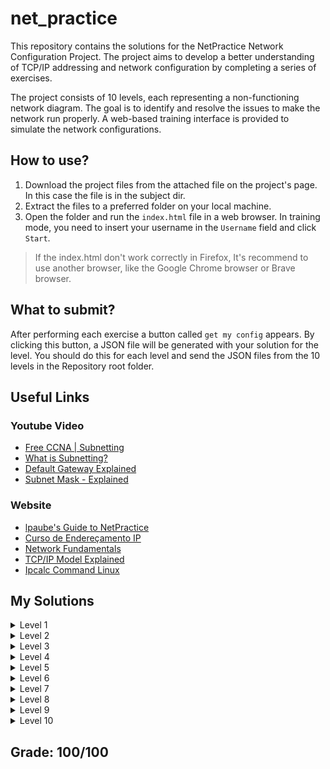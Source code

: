 
# net_practice

This repository contains the solutions for the NetPractice Network Configuration Project. The project aims to develop a better understanding of TCP/IP addressing and network configuration by completing a series of exercises.

The project consists of 10 levels, each representing a non-functioning network diagram. The goal is to identify and resolve the issues to make the network run properly.
A web-based training interface is provided to simulate the network configurations.

## How to use?

1. Download the project files from the attached file on the project's page.
   In this case the file is in the subject dir.
3. Extract the files to a preferred folder on your local machine.
4. Open the folder and run the `index.html` file in a web browser. In training mode, you need to insert your username in the `Username` field and click `Start`.
> If the index.html don't work correctly in Firefox, It's recommend to use another browser, like the Google Chrome browser or Brave browser.

## What to submit?
After performing each exercise a button called `get my config` appears. By clicking this button, a JSON file will be generated with your solution for the level.
You should do this for each level and send the JSON files from the 10 levels in the Repository root folder.

## Useful Links

### Youtube Video
- [Free CCNA | Subnetting](https://www.youtube.com/watch?si=nzX1L8dw5cVbiA3F&v=Ct4PU6CyvTQ&feature=youtu.be)
- [What is Subnetting?](https://www.youtube.com/watch?v=BWZ-MHIhqjM&feature=youtu.be)
- [Default Gateway Explained](https://www.youtube.com/watch?v=pCcJFdYNamc)
- [Subnet Mask - Explained](https://www.youtube.com/watch?v=s_Ntt6eTn94)

### Website
- [lpaube's Guide to NetPractice](https://github.com/lpaube/NetPractice)
- [Curso de Endereçamento IP](https://www.youtube.com/playlist?list=PLAp37wMSBouCU49LV0qFbItufigjYk-sp)
- [Network Fundamentals](https://www.youtube.com/playlist?list=PLDQaRcbiSnqF5U8ffMgZzS7fq1rHUI3Q8)
- [TCP/IP Model Explained](https://www.youtube.com/watch?v=OTwp3xtd4dg)
- [Ipcalc Command Linux](https://linuxhint.com/ipcalc-command-linux/)

## My Solutions

<details>
  <summary>Level 1</summary>
<img src=images/level_01.png>
</details>

<details>
  <summary>Level 2</summary>
<img src=images/level_02.png>
</details>

<details>
  <summary>Level 3</summary>
<img src=images/level_03.png>
</details>

<details>
  <summary>Level 4</summary>
<img src=images/level_04.png>
</details>

<details>
  <summary>Level 5</summary>
<img src=images/level_05.png>
</details>

<details>
  <summary>Level 6</summary>
<img src=images/level_06.png>
</details>

<details>
  <summary>Level 7</summary>
<img src=images/level_07.png>
</details>

<details>
  <summary>Level 8</summary>
<img src=images/level_08.png>
</details>

<details>
  <summary>Level 9</summary>
<img src=images/level_09.png>
</details>

<details>
  <summary>Level 10</summary>
<img src=images/level_10.png>
</details>



</details>

## Grade: 100/100
